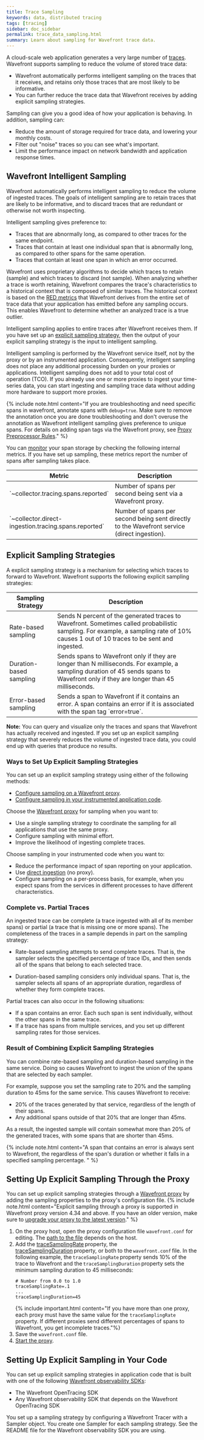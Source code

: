 ```yaml
---
title: Trace Sampling
keywords: data, distributed tracing
tags: [tracing]
sidebar: doc_sidebar
permalink: trace_data_sampling.html
summary: Learn about sampling for Wavefront trace data.
---
```


A cloud-scale web application generates a very large number of [traces](tracing_basics.html#wavefront-trace-data). Wavefront supports sampling to reduce the volume of stored trace data: 

* Wavefront automatically performs intelligent sampling on the traces that it receives, and retains only those traces that are most likely to be informative.  
* You can further reduce the trace data that Wavefront receives by adding explicit sampling strategies.

Sampling can give you a good idea of how your application is behaving. In addition, sampling can: 
* Reduce the amount of storage required for trace data, and lowering your monthly costs.
* Filter out "noise" traces so you can see what's important.
* Limit the performance impact on network bandwidth and application response times.

## Wavefront Intelligent Sampling

Wavefront automatically performs intelligent sampling to reduce the volume of ingested traces. The goals of intelligent sampling are to retain traces that are likely to be informative, and to discard traces that are redundant or otherwise not worth inspecting. 

Intelligent sampling gives preference to: 

* Traces that are abnormally long, as compared to other traces for the same endpoint. 
* Traces that contain at least one individual span that is abnormally long, as compared to other spans for the same operation.
* Traces that contain at least one span in which an error occurred.

Wavefront uses proprietary algorithms to decide which traces to retain (sample) and which traces to discard (not sample). When analyzing whether a trace is worth retaining, Wavefront compares the trace's characteristics to a historical context that is composed of similar traces. The historical context is based on the [RED metrics](trace_data_details.html#trace-sampling-and-derived-red-metrics) that Wavefront derives from the entire set of trace data that your application has emitted before any sampling occurs. This enables Wavefront to determine whether an analyzed trace is a true outlier.

Intelligent sampling applies to entire traces after Wavefront receives them. If you have set up an [explicit sampling strategy](#explicit-sampling-strategies), then the output of your explicit sampling strategy is the input to intelligent sampling. 

Intelligent sampling is performed by the Wavefront service itself, not by the proxy or by an instrumented application. Consequently, intelligent sampling does not place any additional processing burden on your proxies or applications. Intelligent sampling does not add to your total cost of operation (TCO). If you already use one or more proxies to ingest your time-series data, you can start ingesting and sampling trace data without adding more hardware to support more proxies. 

{% include note.html content="If you are troubleshooting and need specific spans in wavefront, annotate spans with `debug=true`. Make sure to remove the annotation once you are done troubleshooting and don't overuse the annotation as Wavefront intelligent sampling gives preference to unique spans. For details on adding span tags via the Wavefront proxy, see [Proxy Preprocessor Rules](proxies_preprocessor_rules.html#spanaddtag-and-spanaddtagifnotexists)." %}

You can [monitor](wavefront_monitoring.html#using-internal-metrics-to-optimize-performance) your span storage by checking the following internal metrics. If you have set up sampling, these metrics report the number of spans after sampling takes place.
<table width="100%">
<colgroup>
<col width="50%"/>
<col width="50%"/>
</colgroup>
<thead>
<tr><th>Metric</th><th>Description</th></tr>
</thead>
<tbody>
<tr>
<td markdown="span">`~collector.tracing.spans.reported`</td>
<td markdown="span">Number of spans per second being sent via a Wavefront proxy.</td>
</tr>
<tr>
<td markdown="span">`~collector.direct-ingestion.tracing.spans.reported`</td>
<td markdown="span">Number of spans per second being sent directly to the Wavefront service (direct ingestion).</td>
</tr>
</tbody>
</table>


## Explicit Sampling Strategies

A explicit sampling strategy is a mechanism for selecting which traces to forward to Wavefront. Wavefront supports the following explicit sampling strategies: 

<table>
<colgroup>
<col width="25%"/>
<col width="75%"/>
</colgroup>
<thead>
<tr><th>Sampling Strategy</th><th>Description</th></tr>
</thead>
<tbody>
<tr>
<td markdown="span">Rate-based sampling</td>
<td markdown="span">Sends N percent of the generated traces to Wavefront. Sometimes called probabilistic sampling. For example, a sampling rate of 10% causes 1 out of 10 traces to be sent and ingested.</td>
</tr>
<tr>
<td markdown="span">Duration-based sampling</td>
<td markdown="span"> Sends spans to Wavefront only if they are longer than N milliseconds. For example, a sampling duration of 45 sends spans to Wavefront only if they are longer than 45 milliseconds.</td>
</tr>
<tr>
<td markdown="span">Error-based sampling</td>
<td markdown="span"> Sends a span to Wavefront if it contains an error. A span contains an error if it is associated with the span tag `error=true`. </td>
</tr>
</tbody>
</table>

**Note:** You can query and visualize only the traces and spans that Wavefront has actually received and ingested. If you set up an explicit sampling strategy that severely reduces the volume of ingested trace data, you could end up with queries that produce no results.

### Ways to Set Up Explicit Sampling Strategies 

You can set up an explicit sampling strategy using either of the following methods:

* [Configure sampling on a Wavefront proxy](#setting-up-explicit-sampling-through-the-proxy).  
* [Configure sampling in your instrumented application code](#setting-up-explicit-sampling-in-your-code).  

Choose the [Wavefront proxy](proxies_installing.html) for sampling when you want to:
* Use a single sampling strategy to coordinate the sampling for all applications that use the same proxy. 
* Configure sampling with minimal effort.
* Improve the likelihood of ingesting complete traces. 

Choose sampling in your instrumented code when you want to:
* Reduce the performance impact of span reporting on your application. 
* Use [direct ingestion](direct_ingestion.html) (no proxy).
* Configure sampling on a per-process basis, for example, when you expect spans from the services in different processes to have different characteristics.

### Complete vs. Partial Traces

An ingested trace can be complete (a trace ingested with all of its member spans) or partial (a trace that is missing one or more spans). The completeness of the traces in a sample depends in part on the sampling strategy:

* Rate-based sampling attempts to send complete traces. That is, the sampler selects the specified percentage of trace IDs, and then sends all of the spans that belong to each selected trace. 

* Duration-based sampling considers only individual spans. That is, the sampler selects all spans of an appropriate duration, regardless of whether they form complete traces.

Partial traces can also occur in the following situations:
* If a span contains an error. Each such span is sent individually, without the other spans in the same trace.
* If a trace has spans from multiple services, and you set up different sampling rates for those services. 

### Result of Combining Explicit Sampling Strategies

You can combine rate-based sampling and duration-based sampling in the same service. Doing so causes Wavefront to ingest the union of the spans that are selected by each sampler.

For example, suppose you set the sampling rate to 20% and the sampling duration to 45ms for the same service. This causes Wavefront to receive:
* 20% of the traces generated by that service, regardless of the length of their spans.
* Any additional spans outside of that 20% that are longer than 45ms. 

As a result, the ingested sample will contain somewhat more than 20% of the generated traces, with some spans that are shorter than 45ms.

{% include note.html content="A span that contains an error is always sent to Wavefront, the regardless of the span's duration or whether it falls in a specified sampling percentage. " %}

## Setting Up Explicit Sampling Through the Proxy

You can set up explicit sampling strategies through a [Wavefront proxy](proxies.html) by adding the sampling properties to the proxy's configuration file.
{% include note.html content="Explicit sampling through a proxy is supported in Wavefront proxy version 4.34 and above. If you have an older version, make sure to [upgrade your proxy to the latest version](proxies_installing.html#upgrade-a-proxy)."  %}

1. On the proxy host, open the proxy configuration file `wavefront.conf` for editing. The [path to the file](proxies_configuring.html#paths) depends on the host. 
2. Add the [traceSamplingRate](proxies_configuring.html#tracing-proxy-properties-and-examples) property, the [traceSamplingDuration](proxies_configuring.html#tracing-proxy-properties-and-examples) property, or both to the `wavefront.conf` file. In the following example, the `traceSamplingRate` property sends 10% of the trace to Wavefront and the `traceSamplingDuration` property sets the minimum sampling duration to 45 milliseconds: 
    ```
    # Number from 0.0 to 1.0
    traceSamplingRate=.1
    ...
    traceSamplingDuration=45
    ```
    {% include important.html content="If you have more than one proxy, each proxy must have the same value for the `traceSamplingRate` property. If different proxies send different percentages of spans to Wavefront, you get incomplete traces."%}
3. Save the `wavefront.conf` file. 
4. [Start the proxy](proxies_installing.html#starting-and-stopping-a-proxy).

## Setting Up Explicit Sampling in Your Code

You can set up explicit sampling strategies in application code that is built with one of the following [Wavefront observability SDKs](wavefront_sdks.html):

* The Wavefront OpenTracing SDK
* Any Wavefront observability SDK that depends on the Wavefront OpenTracing SDK

You set up a sampling strategy by configuring a Wavefront Tracer with a Sampler object. You create one Sampler for each sampling strategy. See the README file for the Wavefront observability SDK you are using.  


<!---
<table>
<colgroup>
<col width="18%"/>
<col width="50%"/>
<col width="32%"/>
</colgroup>
<thead>
<tr><th>Menu</th><th>Description</th><th>Example</th></tr>
</thead>
<tbody>
<tr>
<td markdown="span"> </td>
<td markdown="span"> </td>
<td markdown="span"> </td>
</tr>
</tbody>
</table>


--->
